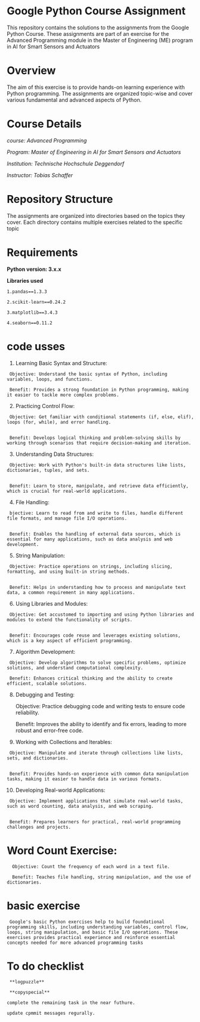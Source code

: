 # Google Python Course Assignment 
 This repository contains the solutions to the assignments from the Google Python Course. These assignments are part of an exercise for the Advanced Programming module in the Master of Engineering (ME) program in AI for Smart Sensors and Actuators

 # Overview
The aim of this exercise is to provide hands-on learning experience with Python programming. The assignments are organized topic-wise and cover various fundamental and advanced aspects of Python.

# Course Details

 *course: Advanced Programming*

 *Program: Master of Engineering in AI for Smart Sensors and Actuators*

 *Institution: Technische Hochschule Deggendorf*

 *Instructor: Tobias Schaffer*

 # Repository Structure

 The assignments are organized into directories based on the topics they cover. Each directory contains multiple exercises related to the specific topic


# Requirements
 **Python version: 3.x.x**
  
**Libraries used**
    
    1.pandas==1.3.3

    2.scikit-learn==0.24.2

    3.matplotlib==3.4.3

    4.seaborn==0.11.2

# code usses
 
   1. Learning Basic Syntax and Structure:

     Objective: Understand the basic syntax of Python, including   variables, loops, and functions.

     Benefit: Provides a strong foundation in Python programming, making it easier to tackle more complex problems.


   2. Practicing Control Flow:
 
     Objective: Get familiar with conditional statements (if, else, elif), loops (for, while), and error handling.


     Benefit: Develops logical thinking and problem-solving skills by working through scenarios that require decision-making and iteration.


   3. Understanding Data Structures:

     Objective: Work with Python's built-in data structures like lists, dictionaries, tuples, and sets.


     Benefit: Learn to store, manipulate, and retrieve data efficiently, which is crucial for real-world applications.


   4. File Handling:

     bjective: Learn to read from and write to files, handle different file formats, and manage file I/O operations.

      
     Benefit: Enables the handling of external data sources, which is essential for many applications, such as data analysis and web development.


   5. String Manipulation:

     Objective: Practice operations on strings, including slicing, formatting, and using built-in string methods.


     Benefit: Helps in understanding how to process and manipulate text data, a common requirement in many applications.


   6. Using Libraries and Modules:


     Objective: Get accustomed to importing and using Python libraries and modules to extend the functionality of scripts.


     Benefit: Encourages code reuse and leverages existing solutions, which is a key aspect of efficient programming.


   7. Algorithm Development:

     Objective: Develop algorithms to solve specific problems, optimize solutions, and understand computational complexity.

     Benefit: Enhances critical thinking and the ability to create efficient, scalable solutions.


  8. Debugging and Testing:

     Objective: Practice debugging code and writing tests to ensure code reliability.


     Benefit: Improves the ability to identify and fix errors, leading to more robust and error-free code.


   9. Working with Collections and Iterables:


     Objective: Manipulate and iterate through collections like lists, sets, and dictionaries.


     Benefit: Provides hands-on experience with common data manipulation tasks, making it easier to handle data in various formats.


  10. Developing Real-world Applications:

     Objective: Implement applications that simulate real-world tasks, such as word counting, data analysis, and web scraping.


     Benefit: Prepares learners for practical, real-world programming challenges and projects.

 # Word Count Exercise:

      Objective: Count the frequency of each word in a text file.

      Benefit: Teaches file handling, string manipulation, and the use of dictionaries.

 # basic exercise

     Google's basic Python exercises help to build foundational programming skills, including understanding variables, control flow, loops, string manipulation, and basic file I/O operations. These exercises provides practical experience and reinforce essential concepts needed for more advanced programming tasks

 # To do checklist

     **logpuzzle**

     **copyspecial**

    complete the remaining task in the near futhure.

    update cpmmit messages regurally.
    
     